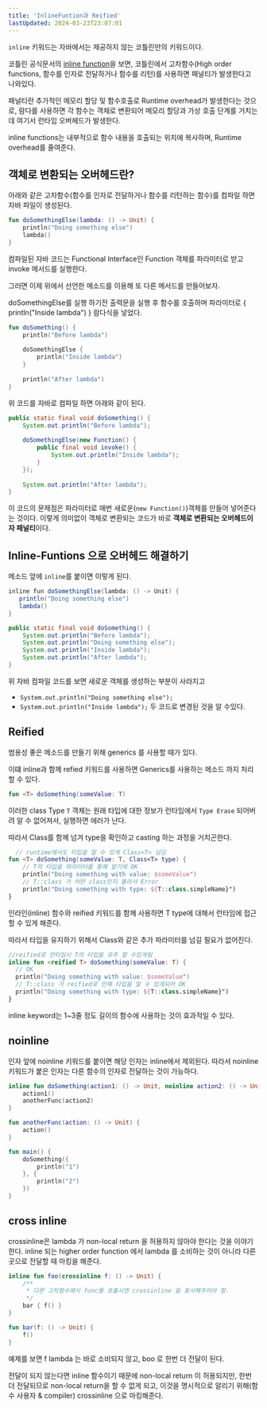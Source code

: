 ```yaml
---
title: 'InlineFuntion과 Reified'
lastUpdated: 2024-03-23T23:07:01
---
```


`inline` 키워드는 자바에서는 제공하지 않는 코틀린만의 키워드이다.

코틀린 공식문서의 [inline function](https://kotlinlang.org/docs/inline-functions.html)을 보면, 코틀린에서 고차함수(High order functions, 함수를 인자로 전달하거나 함수를 리턴)를 사용하면 패널티가 발생한다고 나와있다.

패널티란 추가적인 메모리 할당 및 함수호출로 Runtime overhead가 발생한다는 것으로, 람다를 사용하면 각 함수는 객체로 변환되어 메모리 할당과 가상 호출 단계를 거치는데 여기서 런타임 오버헤드가 발생한다.

inline functions는 내부적으로 함수 내용을 호출되는 위치에 복사하며, Runtime overhead를 줄여준다.

## 객체로 변환되는 오버헤드란?

아래와 같은 고차함수(함수를 인자로 전달하거나 함수를 리턴하는 함수)를 컴파일 하면 자바 파일이 생성된다.

```kotlin
fun doSomethingElse(lambda: () -> Unit) {
    println("Doing something else")
    lambda()
}
```

컴파일된 자바 코드는 Functional Interface인 Function 객체를 파라미터로 받고 invoke 메서드를 실행한다.

그러면 이제 위에서 선언한 메소드를 이용해 또 다른 메서드를 만들어보자.

doSomethingElse를 실행 하기전 출력문을 실행 후 함수를 호출하며 파라미터로 { println("Inside lambda") } 람다식을 넣었다.

```kotlin
fun doSomething() {
    println("Before lambda")
    
    doSomethingElse {
        println("Inside lambda")
    }
    
    println("After lambda")
}
```

위 코드를 자바로 컴파일 하면 아래와 같이 된다.

```java
public static final void doSomething() {
    System.out.println("Before lambda");
    
    doSomethingElse(new Function() {
        public final void invoke() {
            System.out.println("Inside lambda");
        }
    });
    
    System.out.println("After lambda");
}
```

이 코드의 문제점은 파라미터로 매번 새로운(`new Function()`)객체를 만들어 넣어준다는 것이다. 이렇게 의미없이 객체로 변환되는 코드가 바로 **객체로 변환되는 오버헤드이자 패널티**이다.

## Inline-Funtions 으로 오버헤드 해결하기

메소드 앞에 `inline`를 붙이면 이렇게 된다.

```java
inline fun doSomethingElse(lambda: () -> Unit) {
   println("Doing something else")
   lambda()
}

public static final void doSomething() {
    System.out.println("Before lambda");
    System.out.println("Doing something else");
    System.out.println("Inside lambda");
    System.out.println("After lambda");
}
```

위 자바 컴파일 코드를 보면 새로운 객체를 생성하는 부분이 사라지고
- `System.out.println("Doing something else");`
- `System.out.println("Inside lambda");`
두 코드로 변경된 것을 알 수있다.

## Reified

범용성 좋은 메소드를 만들기 위해 generics <T> 를 사용할 때가 있다.

이떄 inline과 함께 refied 키워드를 사용하면 Generics를 사용하는 메소드 까지 처리할 수 있다.

```kotlin
fun <T> doSomething(someValue: T)
```

이러한 class Type `T` 객체는 원래 타입에 대한 정보가 런타임에서 `Type Erase` 되어버려 알 수 없어져서, 실행하면 에러가 난다.

따라서 Class를 함께 넘겨 type을 확인하고 casting 하는 과정을 거치곤한다.

```kotlin
  // runtime에서도 타입을 알 수 있게 Class<T> 넘김
fun <T> doSomething(someValue: T, Class<T> type) { 
    // T의 타입을 파라미터를 통해 알기에 OK
    println("Doing something with value: $someValue")  
    // T::class 가 어떤 class인지 몰라서 Error
    println("Doing something with type: ${T::class.simpleName}") 
}
```

인라인(inline) 함수와 reified 키워드를 함께 사용하면 T type에 대해서 런타임에 접근할 수 있게 해준다.

따라서 타입을 유지하기 위해서 Class와 같은 추가 파라미터를 넘길 필요가 없어진다.

```kotlin
//reified로 런타임시 T의 타입을 유추 할 수있게됨
inline fun <reified T> doSomething(someValue: T) {
  // OK
  println("Doing something with value: $someValue")              
  // T::class 가 reified로 인해 타입을 알 수 있게되어 OK
  println("Doing something with type: ${T::class.simpleName}")    
}
```

inline keyword는 1~3줄 정도 길이의 함수에 사용하는 것이 효과적일 수 있다.

## noinline

인자 앞에 noinline 키워드를 붙이면 해당 인자는 inline에서 제외된다. 따라서 noinline 키워드가 붙은 인자는 다른 함수의 인자로 전달하는 것이 가능하다.

```kotlin
inline fun doSomething(action1: () -> Unit, noinline action2: () -> Unit) {
    action1()
    anotherFunc(action2)
}

fun anotherFunc(action: () -> Unit) {
    action()
}

fun main() {
    doSomething({
        println("1")
    }, {
        println("2")
    })
}
```


## cross inline

crossinline은 lambda 가 non-local return 을 허용하지 않아야 한다는 것을 이야기한다. inline 되는 higher order function 에서 lambda 를 소비하는 것이 아니라 다른 곳으로 전달할 때 마킹을 해준다.

```kotlin
inline fun foo(crossinline f: () -> Unit) {
    /**
     * 다른 고차함수에서 func를 호출시엔 crossinline 을 표시해주어야 함.
     */
    bar { f() }
}

fun bar(f: () -> Unit) {
    f()
}
```
 
예제를 보면 f lambda 는 바로 소비되지 않고, boo 로 한번 더 전달이 된다.

전달이 되지 않는다면 inline 함수이기 때문에 non-local return 이 허용되지만, 한번 더 전달되므로 non-local return을 할 수 없게 되고, 이것을 명시적으로 알리기 위해(함수 사용자 & compiler) crossinline 으로 마킹해준다.